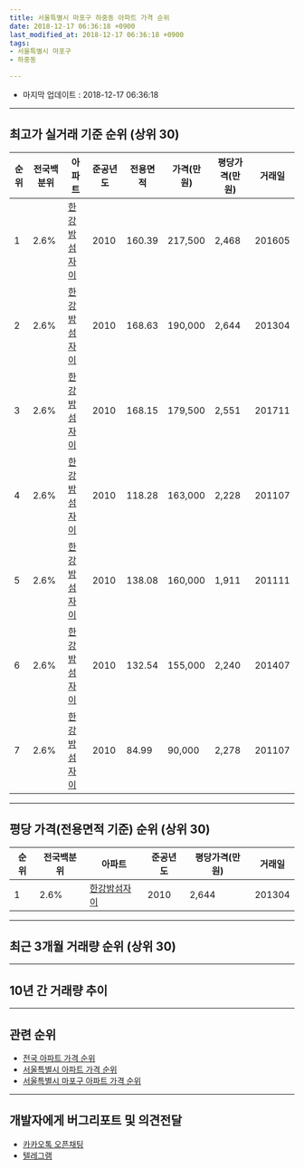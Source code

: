 ```yaml
---
title: 서울특별시 마포구 하중동 아파트 가격 순위
date: 2018-12-17 06:36:18 +0900
last_modified_at: 2018-12-17 06:36:18 +0900
tags:
- 서울특별시 마포구
- 하중동

---
```


* 마지막 업데이트 : 2018-12-17 06:36:18

---

## 최고가 실거래 기준 순위 (상위 30)


|순위|전국백분위|아파트|준공년도|전용면적|가격(만원)|평당가격(만원)|거래일|
|---|---|---|---|---|---|---|---|
|1|2.6%|[한강밤섬자이](https://search.naver.com/search.naver?query=%EC%84%9C%EC%9A%B8%ED%8A%B9%EB%B3%84%EC%8B%9C+%EB%A7%88%ED%8F%AC%EA%B5%AC+%ED%95%98%EC%A4%91%EB%8F%99+%ED%95%9C%EA%B0%95%EB%B0%A4%EC%84%AC%EC%9E%90%EC%9D%B4)|2010|160.39|217,500|2,468|201605|
|2|2.6%|[한강밤섬자이](https://search.naver.com/search.naver?query=%EC%84%9C%EC%9A%B8%ED%8A%B9%EB%B3%84%EC%8B%9C+%EB%A7%88%ED%8F%AC%EA%B5%AC+%ED%95%98%EC%A4%91%EB%8F%99+%ED%95%9C%EA%B0%95%EB%B0%A4%EC%84%AC%EC%9E%90%EC%9D%B4)|2010|168.63|190,000|2,644|201304|
|3|2.6%|[한강밤섬자이](https://search.naver.com/search.naver?query=%EC%84%9C%EC%9A%B8%ED%8A%B9%EB%B3%84%EC%8B%9C+%EB%A7%88%ED%8F%AC%EA%B5%AC+%ED%95%98%EC%A4%91%EB%8F%99+%ED%95%9C%EA%B0%95%EB%B0%A4%EC%84%AC%EC%9E%90%EC%9D%B4)|2010|168.15|179,500|2,551|201711|
|4|2.6%|[한강밤섬자이](https://search.naver.com/search.naver?query=%EC%84%9C%EC%9A%B8%ED%8A%B9%EB%B3%84%EC%8B%9C+%EB%A7%88%ED%8F%AC%EA%B5%AC+%ED%95%98%EC%A4%91%EB%8F%99+%ED%95%9C%EA%B0%95%EB%B0%A4%EC%84%AC%EC%9E%90%EC%9D%B4)|2010|118.28|163,000|2,228|201107|
|5|2.6%|[한강밤섬자이](https://search.naver.com/search.naver?query=%EC%84%9C%EC%9A%B8%ED%8A%B9%EB%B3%84%EC%8B%9C+%EB%A7%88%ED%8F%AC%EA%B5%AC+%ED%95%98%EC%A4%91%EB%8F%99+%ED%95%9C%EA%B0%95%EB%B0%A4%EC%84%AC%EC%9E%90%EC%9D%B4)|2010|138.08|160,000|1,911|201111|
|6|2.6%|[한강밤섬자이](https://search.naver.com/search.naver?query=%EC%84%9C%EC%9A%B8%ED%8A%B9%EB%B3%84%EC%8B%9C+%EB%A7%88%ED%8F%AC%EA%B5%AC+%ED%95%98%EC%A4%91%EB%8F%99+%ED%95%9C%EA%B0%95%EB%B0%A4%EC%84%AC%EC%9E%90%EC%9D%B4)|2010|132.54|155,000|2,240|201407|
|7|2.6%|[한강밤섬자이](https://search.naver.com/search.naver?query=%EC%84%9C%EC%9A%B8%ED%8A%B9%EB%B3%84%EC%8B%9C+%EB%A7%88%ED%8F%AC%EA%B5%AC+%ED%95%98%EC%A4%91%EB%8F%99+%ED%95%9C%EA%B0%95%EB%B0%A4%EC%84%AC%EC%9E%90%EC%9D%B4)|2010|84.99|90,000|2,278|201107|


---

## 평당 가격(전용면적 기준) 순위 (상위 30)


|순위|전국백분위|아파트|준공년도|평당가격(만원)|거래일|
|---|---|---|---|---|---|
|1|2.6%|[한강밤섬자이](https://search.naver.com/search.naver?query=%EC%84%9C%EC%9A%B8%ED%8A%B9%EB%B3%84%EC%8B%9C+%EB%A7%88%ED%8F%AC%EA%B5%AC+%ED%95%98%EC%A4%91%EB%8F%99+%ED%95%9C%EA%B0%95%EB%B0%A4%EC%84%AC%EC%9E%90%EC%9D%B4)|2010|2,644|201304|


---

## 최근 3개월 거래량 순위 (상위 30)


<div style="width:100%;">
    <canvas id="deal_count_ranking" height="250"></canvas>
</div>


<script>
new Chart(document.getElementById("deal_count_ranking"), {
    type: 'horizontalBar',
    data: {
        labels: ['한강밤섬자이'],
        datasets: [{
            label: '실거래 수',
            data: [2],
            borderColor: "rgba(255, 0, 128, 1)",
            backgroundColor: "rgba(255, 0, 128, 0.5)",
            fill: false,
        }]
    },
    options: {
        responsive: true,
        title: {
            display: true,
            text: '최근 3개월 거래량 순위'
        },
        tooltips: {
            mode: 'index',
            intersect: false,
            callbacks: {
                title: function(tooltipItems, data) {
                    return "실거래 수:";
                },
                label: function(tooltipItem, data) {
                    return data.labels[tooltipItem.index] + ": " + tooltipItem.xLabel;
                }
            }
        },
        hover: {
            mode: 'nearest',
            intersect: true
        },
        scales: {
            xAxes: [{
                display: true,
                scaleLabel: {
                    display: true,
                    labelString: '실거래 수'
                },
                ticks: {
                    suggestedMin: 0,
                }
            }],
            yAxes: [{
                display: true,
                ticks: {
                    autoSkip: false,
                    callback: function(value, index, values) {
                        if (value.length > 15)
                            return value.substr(0, 13) + "...";
                        else
                            return value;
                    }
                },
                scaleLabel: {
                    display: false,
                }
            }]
        }
    }
});

</script>


---

## 10년 간 거래량 추이


<div style="width:100%;">
    <canvas id="deal_progress" height="250"></canvas>
</div>

<script>
new Chart(document.getElementById("deal_progress"), {
    type: 'line',
    data: {
        labels: ['200812','200901','200902','200903','200904','200905','200906','200907','200908','200909','200910','200911','200912','201001','201002','201003','201004','201005','201006','201007','201008','201009','201010','201011','201012','201101','201102','201103','201104','201105','201106','201107','201108','201109','201110','201111','201112','201201','201202','201203','201204','201205','201206','201207','201208','201209','201210','201211','201212','201301','201302','201303','201304','201305','201306','201307','201308','201309','201310','201311','201312','201401','201402','201403','201404','201405','201406','201407','201408','201409','201410','201411','201412','201501','201502','201503','201504','201505','201506','201507','201508','201509','201510','201511','201512','201601','201602','201603','201604','201605','201606','201607','201608','201609','201610','201611','201612','201701','201702','201703','201704','201705','201706','201707','201708','201709','201710','201711','201712','201801','201802','201803','201804','201805','201806','201807','201808','201809','201810','201811','201812'],
        datasets: [{
            label: '실거래 수',
            pointRadius: 1,
            data: [0, 0, 0, 0, 0, 0, 0, 0, 0, 0, 0, 0, 0, 0, 0, 0, 1, 0, 1, 0, 1, 0, 0, 0, 1, 0, 0, 0, 0, 1, 0, 40, 1, 0, 2, 1, 2, 0, 0, 1, 3, 5, 1, 1, 1, 0, 2, 0, 1, 0, 2, 0, 3, 3, 1, 1, 2, 0, 0, 1, 0, 5, 4, 2, 0, 0, 1, 2, 1, 1, 2, 3, 1, 1, 1, 2, 5, 3, 3, 4, 1, 9, 3, 4, 2, 1, 1, 1, 5, 3, 0, 2, 3, 7, 9, 2, 0, 2, 0, 3, 2, 4, 4, 3, 3, 2, 1, 5, 3, 12, 7, 8, 2, 2, 2, 2, 16, 8, 2, 0, 0],
            borderColor: "rgba(255, 201, 14, 1)",
            backgroundColor: "rgba(255, 201, 14, 0.5)",
            fill: true,
        }]
    },
    options: {
        responsive: true,
        title: {
            display: true,
            text: '10년간 거래량 추이'
        },
        tooltips: {
            mode: 'index',
            intersect: false,
        },
        hover: {
            mode: 'nearest',
            intersect: true
        },
        scales: {
            xAxes: [{
                display: true,
                scaleLabel: {
                    display: true,
                    labelString: '년/월'
                }
            }],
            yAxes: [{
                display: true,
                ticks: {
                    suggestedMin: 0,
                },
                scaleLabel: {
                    display: true,
                    labelString: '실거래 수'
                }
            }]
        }
    }
});

</script>


---

## 관련 순위

- [전국 아파트 가격 순위](https://inasie.github.io/apt-ranking/전국)
- [서울특별시 아파트 가격 순위](https://inasie.github.io/apt-ranking/서울특별시)
- [서울특별시 마포구 아파트 가격 순위](https://inasie.github.io/apt-ranking/서울특별시-마포구)


---

## 개발자에게 버그리포트 및 의견전달

- [카카오톡 오픈채팅](https://open.kakao.com/o/gLJUAP4)
- [텔레그램](https://t.me/inasie)

